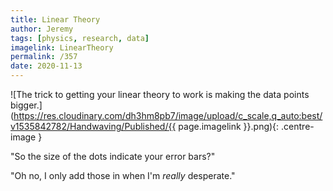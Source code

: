 ```yaml
---
title: Linear Theory
author: Jeremy
tags: [physics, research, data]
imagelink: LinearTheory
permalink: /357
date: 2020-11-13
---
```


![The trick to getting your linear theory to work is making the data points bigger.](https://res.cloudinary.com/dh3hm8pb7/image/upload/c_scale,q_auto:best/v1535842782/Handwaving/Published/{{ page.imagelink }}.png){: .centre-image }

"So the size of the dots indicate your error bars?"

"Oh no, I only add those in when I'm *really* desperate."
